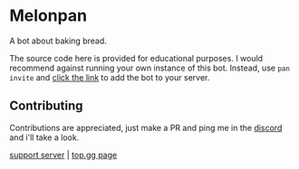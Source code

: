 # Melonpan
A bot about baking bread.

The source code here is provided for educational purposes. I would recommend against running your own instance of this bot. Instead, use `pan invite` and [click the link](https://discord.com/api/oauth2/authorize?client_id=815835732979220501&permissions=314433&scope=bot) to add the bot to your server.

## Contributing
Contributions are appreciated, just make a PR and ping me in the [discord](https://discord.gg/dU55ZTku) and i'll take a look.

[support server](https://discord.gg/ueYyZVJGcf) | [top.gg page](https://top.gg/bot/815835732979220501)
